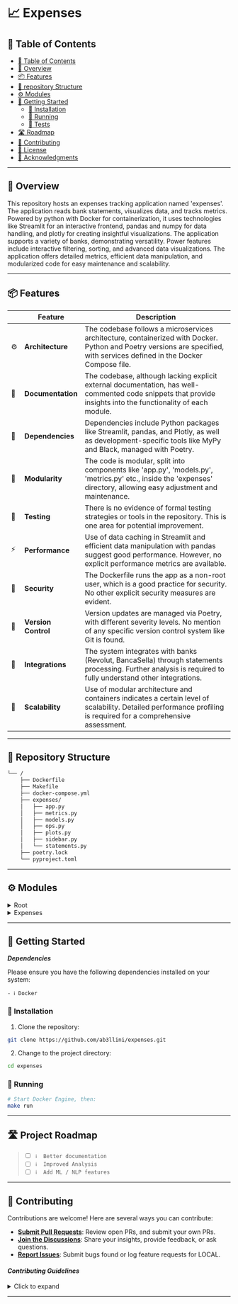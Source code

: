 
# 📈 Expenses


## 📖 Table of Contents
- [📖 Table of Contents](#-table-of-contents)
- [📍 Overview](#-overview)
- [📦 Features](#-features)
- [📂 repository Structure](#-repository-structure)
- [⚙️ Modules](#modules)
- [🚀 Getting Started](#-getting-started)
    - [🔧 Installation](#-installation)
    - [🤖 Running ](#-running-)
    - [🧪 Tests](#-tests)
- [🛣 Roadmap](#-roadmap)
- [🤝 Contributing](#-contributing)
- [📄 License](#-license)
- [👏 Acknowledgments](#-acknowledgments)

---


## 📍 Overview

This repository hosts an expenses tracking application named 'expenses'. The application reads bank statements, visualizes data, and tracks metrics. Powered by python with Docker for containerization, it uses technologies like Streamlit for an interactive frontend, pandas and numpy for data handling, and plotly for creating insightful visualizations. The application supports a variety of banks, demonstrating versatility. Power features include interactive filtering, sorting, and advanced data visualizations. The application offers detailed metrics, efficient data manipulation, and modularized code for easy maintenance and scalability.

---

## 📦 Features

|    | Feature            | Description                                                                                                        |
|----|--------------------|--------------------------------------------------------------------------------------------------------------------|
| ⚙️ | **Architecture**   | The codebase follows a microservices architecture, containerized with Docker. Python and Poetry versions are specified, with services defined in the Docker Compose file.
| 📄 | **Documentation**  | The codebase, although lacking explicit external documentation, has well-commented code snippets that provide insights into the functionality of each module.|
| 🔗 | **Dependencies**   | Dependencies include Python packages like Streamlit, pandas, and Plotly, as well as development-specific tools like MyPy and Black, managed with Poetry.|
| 🧩 | **Modularity**     | The code is modular, split into components like 'app.py', 'models.py', 'metrics.py' etc., inside the 'expenses' directory, allowing easy adjustment and maintenance.|
| 🧪 | **Testing**        | There is no evidence of formal testing strategies or tools in the repository. This is one area for potential improvement.|
| ⚡️  | **Performance**    | Use of data caching in Streamlit and efficient data manipulation with pandas suggest good performance. However, no explicit performance metrics are available.|
| 🔐 | **Security**       | The Dockerfile runs the app as a non-root user, which is a good practice for security. No other explicit security measures are evident.|
| 🔀 | **Version Control**| Version updates are managed via Poetry, with different severity levels. No mention of any specific version control system like Git is found.|
| 🔌 | **Integrations**   | The system integrates with banks (Revolut, BancaSella) through statements processing. Further analysis is required to fully understand other integrations.|
| 📶 | **Scalability**    | Use of modular architecture and containers indicates a certain level of scalability. Detailed performance profiling is required for a comprehensive assessment.|


---


## 📂 Repository Structure

```sh
└── /
    ├── Dockerfile
    ├── Makefile
    ├── docker-compose.yml
    ├── expenses/
    │   ├── app.py
    │   ├── metrics.py
    │   ├── models.py
    │   ├── ops.py
    │   ├── plots.py
    │   ├── sidebar.py
    │   └── statements.py
    ├── poetry.lock
    └── pyproject.toml

```

---


## ⚙️ Modules

<details closed><summary>Root</summary>

| File                         | Summary                                                                                                                                                                                                                                                                                                                                                                                                                                                                                                                                                                                                         |
| ---                          | ---                                                                                                                                                                                                                                                                                                                                                                                                                                                                                                                                                                                                             |
| [Dockerfile]({file})         | The code represents a Dockerfile for managing a Python-based application structure. It builds three Docker images-a base image called builder-base with specified Python and Poetry versions, a production image which copies requirements and sets up virtual environment from builder-base, and runs the app as a non-root user. Lastly, there's a development image for testing, which copies Poetry and the set up virtual environment from builder-base and installs dependencies.                                                                                                                         |
| [Makefile]({file})           | The provided Makefile controls Docker compose commands for managing a Docker containerized application,'app'. Key functions include setting up (`up`), shutting down (`down`), and building (`build`) the application. Other tasks include accessing the application's shell (`shell`), enforcing code formatting with Black and isort (`format`), type checking with mypy (`typecheck`), installing mypy stubs (`mypy-stubs`), and managing version updates of'app' using Poetry with different severity levels: patch, minor, or major.                                                                       |
| [pyproject.toml]({file})     | The code represents the project configuration for a Python-based'expenses' application. It dictates app dependencies such as streamlit for web frontend, pandas and numpy for data manipulation, and plotly for data visualization.'myPy','black', and'isort' are specified for development dependencies. The dependencies and configurations are managed using Poetry, exhibiting in'pyproject.toml' and'poetry.lock'.'Dockerfile' and'docker-compose.yml' suggest containerization of the app. The app logic is divided into modules like'app.py','models.py','ops.py', etc., within the'expenses' directory. |
| [docker-compose.yml]({file}) | The depicted codebase is for a Dockerized application with streamlit, primarily handling expenses. It follows a microservices architecture with services defined in a docker-compose file. Key functionalities include metrics tracking, operations management, generation of statements, creation of plots, and a sidebar for navigation. The Dockerfile, Makefile, poetry.lock, and pyproject.toml files manage dependencies and build processes.                                                                                                                                                             |
| [poetry.lock]({file})        | The code is a'poetry.lock' file automatically generated by Poetry for python package management. It contains details about the Altair package, a declarative statistical visualization library for Python, such as name, version, description, python version compatibility, and related files with their hashes. It lists package dependencies (including Jinja2, Numpy, and Pandas) and extra dependencies for development purposes. Maintains consistency and repeatable builds in Python projects.                                                                                                          |

</details>

<details closed><summary>Expenses</summary>

| File                    | Summary                                                                                                                                                                                                                                                                                                                                                                                                                                                                                                                                      |
| ---                     | ---                                                                                                                                                                                                                                                                                                                                                                                                                                                                                                                                          |
| [sidebar.py]({file})    | The given code is part of an application dealing with bank statements. It provides a sidebar in the interface for users to upload their bank statement as a CSV file. It supports statements from'Revolut' and'BancaSella' banks. It also provides settings for adjusting the plot height. Upon successful uploading of a file, it returns a structured view of it (Pandas DataFrame `df`) and a value indicating plot height.                                                                                                               |
| [metrics.py]({file})    | The provided Python code in "metrics.py" is part of a larger project structure. It defines a function'total' that uses Streamlit's caching mechanism to save computation time. The function receives a pandas DataFrame and a category string as input, filters the DataFrame based on the category, and then computes and returns the total sum of the'euro' column for the filtered entries.                                                                                                                                               |
| [models.py]({file})     | The code defines an enumeration,'Granularity', which represents the granularity of time. It has two possible values:'Month' and'Week'. This enumeration could be used in the wider application to specify the time granularity for processing or displaying expenses.                                                                                                                                                                                                                                                                        |
| [ops.py]({file})        | The code in'expenses/ops.py' consists of several functions that manipulate and present data from a pandas Dataframe, with the help of the streamlit library for caching data for faster performance. These functions allow the loading of CSV files into dataframes, filtering data based on date ranges and user-specified options, retrieving unique options from a column, and obtaining the earliest and latest dates in a specified column in the dataframe.                                                                            |
| [plots.py]({file})      | The code describes a set of data visualization functions in a finance context. It generates a variety of interactive plots (bar, line, pie, heatmap) from a DataFrame. The plots represent different analyses of earnings/expenses data such as earnings vs expenses groups, profit/loss over time, or top transactors/vendors by transactions or amount. It uses'plotly' for generating plots and'streamlit' for caching data, optimizing web app performance. Data is grouped, aggregated, and manipulated as required for specific plots. |
| [app.py]({file})        | The code represents a Transaction Dashboard web application developed using Streamlit. The dashboard provides filters to sort data based on date, categories, sub-categories, and operations. Total Earnings, Expenses, and Savings/Losses metrics are displayed, followed by several interactive Plotly charts illustrating profit/loss, category and subcategory expenses, earnings, transactors, and transaction heatmap for better data visulization. Transactions are listed at the end of the page.                                    |
| [statements.py]({file}) | The given code includes classes to process bank statements from arbitrary banks. Specifically, it includes a base class `BankStatement` to define a common schema for statements, and child classes `BancaSella` and `Revolut` to process their respective formats into the common schema. Bank statements are imported as DataFrames. Elements include date and amount of operation, type of operation, transaction kind, and transaction categories and subcategories.                                                                     |

</details>

---

## 🚀 Getting Started

***Dependencies***

Please ensure you have the following dependencies installed on your system:

`- ℹ️ Docker`

### 🔧 Installation

1. Clone the  repository:
```sh
git clone https://github.com/ab3llini/expenses.git
```

2. Change to the project directory:
```sh
cd expenses
```

### 🤖 Running 

```sh
# Start Docker Engine, then:
make run
```
---

## 🛣 Project Roadmap

> - [ ] `ℹ️  Better documentation`
> - [ ] `ℹ️  Improved Analysis`
> - [ ] `ℹ️  Add ML / NLP features`



---

## 🤝 Contributing

Contributions are welcome! Here are several ways you can contribute:

- **[Submit Pull Requests](https://github.com/local//blob/main/CONTRIBUTING.md)**: Review open PRs, and submit your own PRs.
- **[Join the Discussions](https://github.com/local//discussions)**: Share your insights, provide feedback, or ask questions.
- **[Report Issues](https://github.com/local//issues)**: Submit bugs found or log feature requests for LOCAL.

#### *Contributing Guidelines*

<details closed>
<summary>Click to expand</summary>

1. **Fork the Repository**: Start by forking the project repository to your GitHub account.
2. **Clone Locally**: Clone the forked repository to your local machine using a Git client.
   ```sh
   git clone <your-forked-repo-url>
   ```
3. **Create a New Branch**: Always work on a new branch, giving it a descriptive name.
   ```sh
   git checkout -b new-feature-x
   ```
4. **Make Your Changes**: Develop and test your changes locally.
5. **Commit Your Changes**: Commit with a clear and concise message describing your updates.
   ```sh
   git commit -m 'Implemented new feature x.'
   ```
6. **Push to GitHub**: Push the changes to your forked repository.
   ```sh
   git push origin new-feature-x
   ```
7. **Submit a Pull Request**: Create a PR against the original project repository. Clearly describe the changes and their motivations.

Once your PR is reviewed and approved, it will be merged into the main branch.

</details>

---


